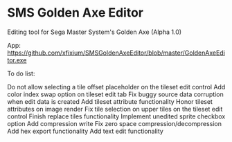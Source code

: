 # SMS Golden Axe Editor
Editing tool for Sega Master System's Golden Axe (Alpha 1.0)

App: https://github.com/xfixium/SMSGoldenAxeEditor/blob/master/GoldenAxeEditor.exe

To do list:

Do not allow selecting a tile offset placeholder on the tileset edit control
Add color index swap option on tileset edit tab
Fix buggy source data corruption when edit data is created
Add tileset attribute functionality
Honor tileset attributes on image render
Fix tile selection on upper tiles on the tileset edit control
Finish replace tiles functionality
Implement unedited sprite checkbox option
Add compression write
Fix zero space compression/decompression
Add hex export functionality
Add text edit functionality
